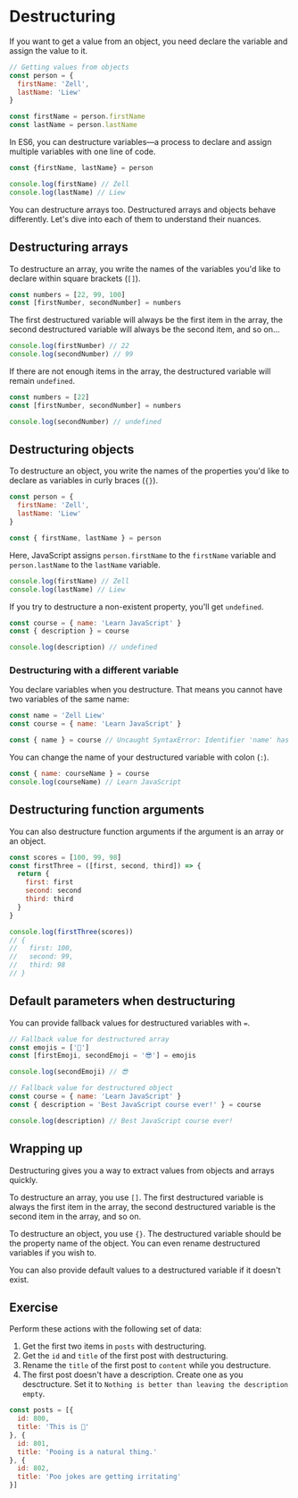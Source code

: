 # Destructuring

If you want to get a value from an object, you need declare the variable and assign the value to it.

```js
// Getting values from objects
const person = {
  firstName: 'Zell',
  lastName: 'Liew'
}

const firstName = person.firstName
const lastName = person.lastName
```

In ES6, you can destructure variables—a process to declare and assign multiple variables with one line of code.

```js
const {firstName, lastName} = person

console.log(firstName) // Zell
console.log(lastName) // Liew
```

You can destructure arrays too. Destructured arrays and objects behave differently. Let's dive into each of them to understand their nuances.

## Destructuring arrays

To destructure an array, you write the names of the variables you'd like to declare within square brackets (`[]`).

```js
const numbers = [22, 99, 100]
const [firstNumber, secondNumber] = numbers
```

The first destructured variable will always be the first item in the array, the second destructured variable will always be the second item, and so on...

```js
console.log(firstNumber) // 22
console.log(secondNumber) // 99
```

If there are not enough items in the array, the destructured variable will remain `undefined`.

```js
const numbers = [22]
const [firstNumber, secondNumber] = numbers

console.log(secondNumber) // undefined
```

## Destructuring objects

To destructure an object, you write the names of the properties you'd like to declare as variables in curly braces (`{}`).

```js
const person = {
  firstName: 'Zell',
  lastName: 'Liew'
}

const { firstName, lastName } = person
```

Here, JavaScript assigns `person.firstName` to the `firstName` variable and `person.lastName` to the `lastName` variable.

```js
console.log(firstName) // Zell
console.log(lastName) // Liew
```

If you try to destructure a non-existent property, you'll get `undefined`.

```js
const course = { name: 'Learn JavaScript' }
const { description } = course

console.log(description) // undefined
```

### Destructuring with a different variable

You declare variables when you destructure. That means you cannot have two variables of the same name:

```js
const name = 'Zell Liew'
const course = { name: 'Learn JavaScript' }

const { name } = course // Uncaught SyntaxError: Identifier 'name' has already been declared
```

You can change the name of your destructured variable with colon (`:`).

```js
const { name: courseName } = course
console.log(courseName) // Learn JavaScript
```

## Destructuring function arguments

You can also destructure function arguments if the argument is an array or an object.

```js
const scores = [100, 99, 98]
const firstThree = ([first, second, third]) => {
  return {
    first: first
    second: second
    third: third
  }
}

console.log(firstThree(scores))
// {
//   first: 100,
//   second: 99,
//   third: 98
// }
```

## Default parameters when destructuring

You can provide fallback values for destructured variables with `=`.

```js
// Fallback value for destructured array
const emojis = ['🤢']
const [firstEmoji, secondEmoji = '😎'] = emojis

console.log(secondEmoji) // 😎
```

```js
// Fallback value for destructured object
const course = { name: 'Learn JavaScript' }
const { description = 'Best JavaScript course ever!' } = course

console.log(description) // Best JavaScript course ever!
```

## Wrapping up

Destructuring gives you a way to extract values from objects and arrays quickly.

To destructure an array, you use `[]`. The first destructured variable is always the first item in the array, the second destructured variable is the second item in the array, and so on.

To destructure an object, you use `{}`. The destructured variable should be the property name of the object. You can even rename destructured variables if you wish to.

You can also provide default values to a destructured variable if it doesn't exist.

## Exercise

Perform these actions with the following set of data:

1. Get the first two items in `posts` with destructuring.
2. Get the `id` and `title` of the first post with destructuring.
3. Rename the `title` of the first post to `content` while you destructure.
4. The first post doesn't have a description. Create one as you desctructure. Set it to `Nothing is better than leaving the description empty`.

```js
const posts = [{
  id: 800,
  title: 'This is 💩'
}, {
  id: 801,
  title: 'Pooing is a natural thing.'
}, {
  id: 802,
  title: 'Poo jokes are getting irritating'
}]
```